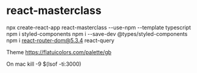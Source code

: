 # react-masterclass

npx create-react-app react-masterclass --use-npm --template typescript
npm i styled-components
npm i --save-dev @types/styled-components
npm i react-router-dom@5.3.4 react-query

Theme
https://flatuicolors.com/palette/gb

On mac
kill -9 $(lsof -ti:3000)

